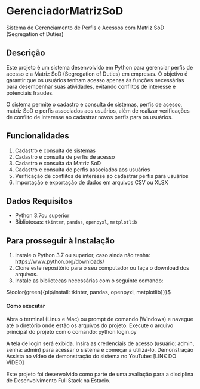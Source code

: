 # GerenciadorMatrizSoD

Sistema de Gerenciamento de Perfis e Acessos com Matriz SoD (Segregation of Duties)

## Descrição

Este projeto é um sistema desenvolvido em Python para gerenciar perfis de acesso e a Matriz SoD (Segregation of Duties) em empresas. O objetivo é garantir que os usuários tenham acesso apenas às funções necessárias para desempenhar suas atividades, evitando conflitos de interesse e potenciais fraudes.

O sistema permite o cadastro e consulta de sistemas, perfis de acesso, matriz SoD e perfis associados aos usuários, além de realizar verificações de conflito de interesse ao cadastrar novos perfis para os usuários.

## Funcionalidades

1. Cadastro e consulta de sistemas
2. Cadastro e consulta de perfis de acesso
3. Cadastro e consulta da Matriz SoD
4. Cadastro e consulta de perfis associados aos usuários
5. Verificação de conflitos de interesse ao cadastrar perfis para usuários
6. Importação e exportação de dados em arquivos CSV ou XLSX
 
## Dados Requisitos
- Python 3.7ou superior
- Bibliotecas: `tkinter`, `pandas`, `openpyxl`, `matplotlib`

## Para prosseguir à Instalação
1. Instale o Python 3.7 ou superior, caso ainda não tenha: <https://www.python.org/downloads/>
2. Clone este repositório para o seu computador ou faça o download dos arquivos.
3. Instale as bibliotecas necessárias com o seguinte comando:

$\color{green}{pip\install\: tkinter\, pandas\, openpyxl\, matplotlib\}}}$

#### Como executar

Abra o terminal (Linux e Mac) ou prompt de comando (Windows) e navegue até o diretório onde estão os arquivos do projeto.
Execute o arquivo principal do projeto com o comando:
python login.py

A tela de login será exibida. Insira as credenciais de acesso (usuário: admin, senha: admin) para acessar o sistema e começar a utilizá-lo.
Demonstração
Assista ao vídeo de demonstração do sistema no YouTube: [LINK DO VÍDEO]

Este projeto foi desenvolvido como parte de uma avaliação para a disciplina de Desenvolvimento Full Stack na Estacio.
